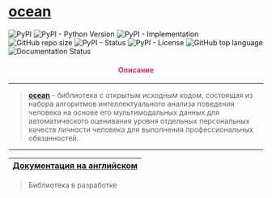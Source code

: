 # [ocean](https://github.com/DmitryRyumin/ocean/blob/main/README_RU.md)

![PyPI](https://img.shields.io/pypi/v/ocean)
![PyPI - Python Version](https://img.shields.io/pypi/pyversions/ocean)
![PyPI - Implementation](https://img.shields.io/pypi/implementation/ocean)
![GitHub repo size](https://img.shields.io/github/repo-size/dmitryryumin/ocean)
![PyPI - Status](https://img.shields.io/pypi/status/ocean)
![PyPI - License](https://img.shields.io/pypi/l/ocean)
![GitHub top language](https://img.shields.io/github/languages/top/dmitryryumin/ocean)
![Documentation Status](https://readthedocs.org/projects/ocean/badge/?version=latest)

<h4 align="center"><span style="color:#EC256F;">Описание</span></h4>

---

>  **[ocean](https://github.com/DmitryRyumin/ocean/blob/main/README_RU.md)** - библиотека с открытым исходным кодом, состоящая из набора алгоритмов интеллектуального анализа поведения человека на основе его мультимодальных данных для автоматического оценивания уровня отдельных персональных качеств личности человека для выполнения профессиональных обязанностей.

---

| [Документация на английском](https://github.com/DmitryRyumin/ocean) |
|---------------------------------------------------------------------|

> Библиотека в разработке